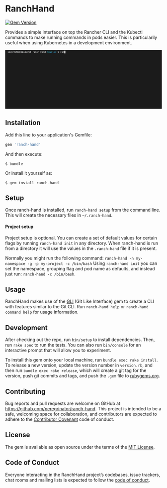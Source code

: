 # RanchHand

[![Gem Version](https://badge.fury.io/rb/ranch-hand.svg)](https://badge.fury.io/rb/ranch-hand)

Provides a simple interface on top the Rancher CLI and the Kubectl commands to make running commands in pods easier.
This is particularily useful when using Kubernetes in a development environment.

![ranch-hand demo](https://github.com/peregrinator/ranch-hand/raw/master/doc/ranch-hand-demo.gif "Ranch-hand Demo")

## Installation

Add this line to your application's Gemfile:

```ruby
gem 'ranch-hand'
```

And then execute:

    $ bundle

Or install it yourself as:

    $ gem install ranch-hand

## Setup

Once ranch-hand is installed, run `ranch-hand setup` from the command line. This will create the necessary files in `~/.ranch-hand`.

#### Project setup

Project setup is optional. You can create a set of default values for certain flags by running `ranch-hand init` in any directory. When ranch-hand is run from a directory it will use the values in the `.ranch-hand` file if it is present.

Normally you might run the following command: `ranch-hand -n my-namespace -g -p my-project -c /bin/bash`
Using `ranch-hand init` you can set the namespace, grouping flag and pod name as defaults, and instead just run: `ranch-hand -c /bin/bash`.

## Usage

RanchHand makes use of the [GLI](https://github.com/davetron5000/gli) (Git Like Interface) gem to create a CLI with features similar to the Git CLI. Run `ranch-hand help` or `ranch-hand command help` for usage information.

## Development

After checking out the repo, run `bin/setup` to install dependencies. Then, run `rake spec` to run the tests. You can also run `bin/console` for an interactive prompt that will allow you to experiment.

To install this gem onto your local machine, run `bundle exec rake install`. To release a new version, update the version number in `version.rb`, and then run `bundle exec rake release`, which will create a git tag for the version, push git commits and tags, and push the `.gem` file to [rubygems.org](https://rubygems.org).

## Contributing

Bug reports and pull requests are welcome on GitHub at https://github.com/peregrinator/ranch-hand. This project is intended to be a safe, welcoming space for collaboration, and contributors are expected to adhere to the [Contributor Covenant](http://contributor-covenant.org) code of conduct.

## License

The gem is available as open source under the terms of the [MIT License](https://opensource.org/licenses/MIT).

## Code of Conduct

Everyone interacting in the RanchHand project’s codebases, issue trackers, chat rooms and mailing lists is expected to follow the [code of conduct](https://github.com/peregrinator/ranch-hand/blob/master/CODE_OF_CONDUCT.md).
